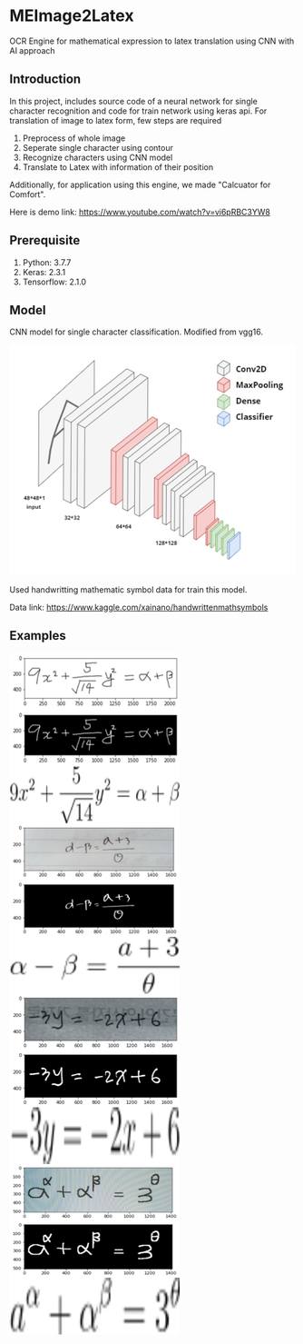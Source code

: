 # MEImage2Latex

OCR Engine for mathematical expression to latex translation using CNN with AI approach

## Introduction

In this project, includes source code of a neural network for single character recognition and code for train network using keras api. For translation of image to latex form, few steps are required

1. Preprocess of whole image
2. Seperate single character using contour
3. Recognize characters using CNN model
4. Translate to Latex with information of their position

Additionally, for application using this engine, we made "Calcuator for Comfort". 

Here is demo link: https://www.youtube.com/watch?v=vi6pRBC3YW8

## Prerequisite

1. Python: 3.7.7
2. Keras: 2.3.1
3. Tensorflow: 2.1.0

## Model

CNN model for single character classification. Modified from vgg16.

![model_st](./img_src/model_st.png)

Used handwritting mathematic symbol data for train this model.

Data link: https://www.kaggle.com/xainano/handwrittenmathsymbols

## Examples

<img src="./img_src/examples/2_0.png" height="100px" width="300px" align="left"><br>

<img src="./img_src/examples/2_1.png" height="100px" width="300px" align="left"><br>

<img src="./img_src/examples/2_2.png" height="100px" width="300px" align="left"><br>

<img src="./img_src/examples/3_0.png" height="100px" width="300px" align="left"><br>

<img src="./img_src/examples/3_1.png" height="100px" width="300px" align="left"><br>

<img src="./img_src/examples/3_2.png" height="100px" width="300px" align="left"><br>

<img src="./img_src/examples/4_0.png" height="100px" width="300px" align="left"><br>

<img src="./img_src/examples/4_1.png" height="100px" width="300px" align="left"><br>

<img src="./img_src/examples/4_2.png" height="100px" width="300px" align="left"><br>

<img src="./img_src/examples/5_0.png" height="100px" width="300px" align="left"><br>

<img src="./img_src/examples/5_1.png" height="100px" width="300px" align="left"><br>

<img src="./img_src/examples/5_2.png" height="100px" width="300px" align="left"><br>

